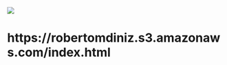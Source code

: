 <img src="https://github.com/s33ding/my_resume/blob/main/site/media/qr_code.png"/>

<h1>https://robertomdiniz.s3.amazonaws.com/index.html</h1>
